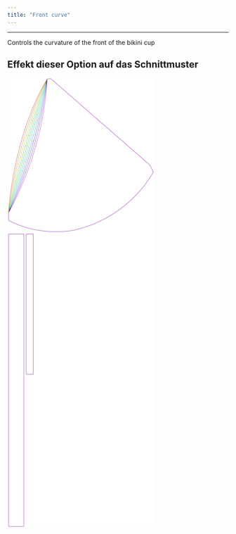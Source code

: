 ```yaml
---
title: "Front curve"
---
```


---

Controls the curvature of the front of the bikini cup

## Effekt dieser Option auf das Schnittmuster

![Dieses Bild zeigt den Effekt dieser Option, indem es mehrere Varianten überlagert, die einen anderen Wert für diese Option haben](bee_frontcurve_sample.svg "Effekt dieser Option auf das Schnittmuster")
